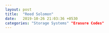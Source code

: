 ```yaml
---
layout: post
title:  "Reed Solomon"
date:   2019-10-26 21:03:36 +0530
categories: "Storage Systems" "Erasure Codes"
---
```

